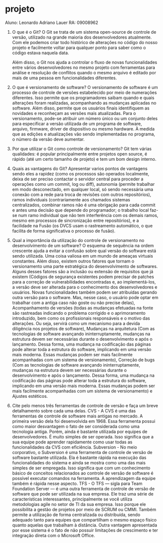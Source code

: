 # projeto


Aluno: Leonardo Adriano Lauer
RA: 09008962

1. O que é o Git?
	O Git se trata de um sistema open-source de controle de versão, utilizado na grande maioria dos desenvolvedores atualmente. Com ele podemos criar todo histórico de alterações no código do nosso projeto e facilmente voltar para qualquer ponto para saber como o código estava naquela data.

	Além disso, o Git nos ajuda a controlar o fluxo de novas funcionalidades entre vários desenvolvedores no mesmo projeto com ferramentas para análise e resolução de conflitos quando o mesmo arquivo é editado por mais de uma pessoa em funcionalidades diferentes.
2. O que é versionamento de software?
	O versionamento de software é um processo de controle de versões estabelecido por meio de numerações diferentes. Isso permite que os programadores saibam quando e quais alterações foram realizadas, acompanhando as mudanças aplicadas no software. Além disso, permite que os usuários finais identifiquem as novidades e reconheçam as versões mais atualizadas.
	Para o versionamento, pode-se atribuir um número único ou um conjunto deles para especificar a versão utilizada de um programa de software, arquivo, firmware, driver de dispositivo ou mesmo hardware. À medida que as edições e atualizações vão sendo implementadas no programa, o número da versão deve aumentar.
3. Por que utilizar o Git como controle de versionamento?
	Git tem várias qualidades: é popular principalmente entre projetos open source, é rápido (até um certo tamanho de projeto) e tem um bom design interno. 
4. Quais as vantagens do Git?
	Apresentar varios pontos de vantagens sendo eles a rapidez (como os processos são operados localmente, deixa de ser preciso contactar o servidor central para proceder a operações como um commit, log ou diff), autonomia (permite trabalhar em modo desconectado, em qualquer local, só sendo necessária uma conexão com a rede para troca de revisões com outros repositórios), ramos individuais (contrariamente aos chamados sistemas centralizados, combinar ramos não é uma obrigação para cada commit e antes uma decisão que depende do programador; o trabalho local faz-se num ramo individual que não tem interferência com os demais ramos, mesmo em processos de sincronização entre repositórios), e a facilidade na Fusão (os DVCS usam o rastreamento automático, o que facilita de forma significativa o processo de fusão).
5. Qual a importância da utilização do controle de versionamento no desenvolvimento de um software?
	O esquema de sequência na ordem crescente ajuda a evitar a confusão sobre qual versão do software está sendo utilizada. Uma coisa valiosa em um mundo de ameaças virtuais constantes. Além disso, existem outros fatores que tornam o versionamento uma parte estratégica do desenvolvimento de softwares. Alguns desses fatores são a inclusão ou extensão de requisitos que já existem (Códigos de segurança existentes podem precisar de patches para a correção de vulnerabilidades encontradas e, ao implementá-los, a versão deve ser alterada para o conhecimento dos desenvolvedores e usuários. Novas funcionalidades também podem ser atribuídas gerando outra versão para o software. Mas, nesse caso, o usuário pode optar em trabalhar com a antiga caso não goste ou não precise delas), Acompanhamento de versões (todas as mudanças efetuadas na fonte são rastreadas indicando o problema corrigido e o aprimoramento introduzido, bem como os profissionais responsáveis e o motivo das alterações. Ou seja, servirá como um mecanismo para a devida diligência nos projetos de software), Mudanças na arquitetura (Com as tecnologias de software avançando ininterruptamente, mudanças na estrutura devem ser necessárias durante o desenvolvimento e após o lançamento. Dessa forma, uma mudança na codificação das páginas pode alterar toda a estrutura do software, implicando em uma versão mais moderna. Essas mudanças podem ser mais facilmente acompanhadas com um sistema de versionamento), Correção de bugs (Com as tecnologias de software avançando ininterruptamente, mudanças na estrutura devem ser necessárias durante o desenvolvimento e após o lançamento. Dessa forma, uma mudança na codificação das páginas pode alterar toda a estrutura do software, implicando em uma versão mais moderna. Essas mudanças podem ser mais facilmente acompanhadas com um sistema de versionamento) e Ajustes estéticos.
6. Cite pelo menos três ferramentas de controle de versão e faça um breve detalhamento sobre cada uma delas.
	 CVS - A CVS é uma das ferramentas de controle de software mais antigas no mercado. A primeira versão dela foi desenvolvida em 1968. Essa ferramenta possui como maior desvantagem o fato de ser considerada como uma tecnologia antiga. Porém, ainda é bastante utilizada por equipes de desenvolvedores. É muito simples de ser operada. Isso significa que a sua equipe pode aprender rapidamente como usar todas as funcionalidades da CVS com eficiência.
	 Subversion - No meio corporativo, o Subversion é uma ferramenta de controle de versão de software bastante utilizada. Ela é bastante rápida na execução das funcionalidades do sistema e ainda se mostra como uma das mais simples de ser empregada. Isso significa que com um conhecimento básico de conceitos relacionados ao controle de versão de software é possível executar comandos na ferramenta. A aprendizagem da equipe também é rápida nesse aspecto.
	 TFS - O TFS — sigla para Team Foundation Server — é uma outra ferramenta de controle de versão de software que pode ser utilizada na sua empresa. Ele traz uma série de características interessantes, principalmente se você utiliza metodologias agile no setor de TI da sua empresa. Isso porque ele possibilita a gestão de projetos por meio de SCRUM ou CMMI. Também permite a utilização de forma centralizada ou distribuída, sendo adequado tanto para equipes que compartilham o mesmo espaço físico quanto aquelas que trabalham à distância. Outra vantagem apresentada por esse sistema é o fato de não possuir limitações de crescimento e ter integração direta com o Microsoft Office.
	 